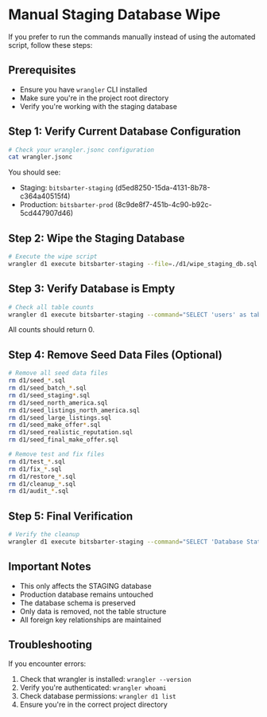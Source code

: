 # Manual Staging Database Wipe

If you prefer to run the commands manually instead of using the automated script, follow these steps:

## Prerequisites

- Ensure you have `wrangler` CLI installed
- Make sure you're in the project root directory
- Verify you're working with the staging database

## Step 1: Verify Current Database Configuration

```bash
# Check your wrangler.jsonc configuration
cat wrangler.jsonc
```

You should see:

- Staging: `bitsbarter-staging` (d5ed8250-15da-4131-8b78-c364a40515f4)
- Production: `bitsbarter-prod` (8c9de8f7-451b-4c90-b92c-5cd447907d46)

## Step 2: Wipe the Staging Database

```bash
# Execute the wipe script
wrangler d1 execute bitsbarter-staging --file=./d1/wipe_staging_db.sql
```

## Step 3: Verify Database is Empty

```bash
# Check all table counts
wrangler d1 execute bitsbarter-staging --command="SELECT 'users' as table_name, COUNT(*) as count FROM users UNION ALL SELECT 'listings', COUNT(*) FROM listings UNION ALL SELECT 'chats', COUNT(*) FROM chats UNION ALL SELECT 'messages', COUNT(*) FROM messages UNION ALL SELECT 'escrow', COUNT(*) FROM escrow UNION ALL SELECT 'saved_searches', COUNT(*) FROM saved_searches;"
```

All counts should return 0.

## Step 4: Remove Seed Data Files (Optional)

```bash
# Remove all seed data files
rm d1/seed_*.sql
rm d1/seed_batch_*.sql
rm d1/seed_staging*.sql
rm d1/seed_north_america.sql
rm d1/seed_listings_north_america.sql
rm d1/seed_large_listings.sql
rm d1/seed_make_offer*.sql
rm d1/seed_realistic_reputation.sql
rm d1/seed_final_make_offer.sql

# Remove test and fix files
rm d1/test_*.sql
rm d1/fix_*.sql
rm d1/restore_*.sql
rm d1/cleanup_*.sql
rm d1/audit_*.sql
```

## Step 5: Final Verification

```bash
# Verify the cleanup
wrangler d1 execute bitsbarter-staging --command="SELECT 'Database Status' as info, 'CLEAN' as status;"
```

## Important Notes

- This only affects the STAGING database
- Production database remains untouched
- The database schema is preserved
- Only data is removed, not the table structure
- All foreign key relationships are maintained

## Troubleshooting

If you encounter errors:

1. Check that wrangler is installed: `wrangler --version`
2. Verify you're authenticated: `wrangler whoami`
3. Check database permissions: `wrangler d1 list`
4. Ensure you're in the correct project directory
